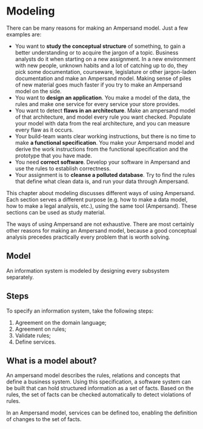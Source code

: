 # Modeling

There can be many reasons for making an Ampersand model. Just a few examples are:

* You want to **study the conceptual structure** of something, to gain a better understanding or to acquire the jargon of a topic. Business analysts do it when starting on a new assignment. In a new environment with new people, unknown habits and a lot of catching up to do, they pick some documentation, courseware, legislature or other jargon-laden documentation and make an Ampersand model. Making sense of piles of new material goes much faster if you try to make an Ampersand model on the side.
* You want to **design an application**. You make a model of the data, the rules and make one service for every service your store provides.
* You want to detect **flaws in an architecture**. Make an ampersand model of that architecture, and model every rule you want checked. Populate your model with data from the real architecture, and you can measure every flaw as it occurs.
* Your build-team wants clear working instructions, but there is no time to make **a functional specification**. You make your Ampersand model and derive the work instructions from the functional specification and the prototype that you have made.
* You need **correct software**. Develop your software in Ampersand and use the rules to establish correctness.
* Your assignment is to **cleanse a polluted database**. Try to find the rules that define what clean data is, and run your data through Ampersand.

This chapter about modeling discusses different ways of using Ampersand. Each section serves a different purpose \(e.g. how to make a data model, how to make a legal analysis, etc.\), using the same tool \(Ampersand\). These sections can be used as study material.

The ways of using Ampersand are not exhaustive. There are most certainly other reasons for making an Ampersand model, because a good conceptual analysis precedes practically every problem that is worth solving.

## Model

An information system is modeled by designing every subsystem separately.

## Steps

To specify an information system, take the following steps:  
1. Agreement on the domain language;  
2. Agreement on rules;  
3. Validate rules;  
4. Define services.

## What is a model about?

An ampersand model describes the rules, relations and concepts that define a business system. Using this specification, a software system can be built that can hold structured information as a set of facts. Based on the rules, the set of facts can be checked automatically to detect violations of rules.

In an Ampersand model, services can be defined too, enabling the definition of changes to the set of facts.

